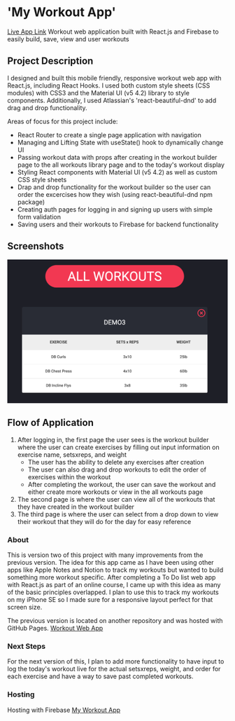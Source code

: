 # 'My Workout App'

[Live App Link](https://workout-tracker-faa13.web.app/)
Workout web application built with React.js and Firebase to easily build, save, view and user workouts

## Project Description

I designed and built this mobile friendly, responsive workout web app with React.js, including React Hooks. I used both custom style sheets (CSS modules) with CSS3 and the Material UI (v5 4.2) library to style components. Additionally, I used Atlassian's 'react-beautiful-dnd' to add drag and drop functionality.

Areas of focus for this project include: 
- React Router to create a single page application with navigation
- Managing and Lifting State with useState() hook to dynamically change UI
- Passing workout data with props after creating in the workout builder page to the all workouts library page and to the today's workout display
- Styling React components with Material UI (v5 4.2) as well as custom CSS style sheets
- Drap and drop functionality for the workout builder so the user can order the excercises how they wish (using react-beautiful-dnd npm package)
- Creating auth pages for logging in and signing up users with simple form validation
- Saving users and their workouts to Firebase for backend functionality

## Screenshots
![Workout Builder](/screenshots/AllWorkouts.png)

## Flow of Application

1. After logging in, the first page the user sees is the workout builder where the user can create exercises by filling out input information on exercise name, setsxreps, and weight
    - The user has the ability to delete any exercises after creation
    - The user can also drag and drop workouts to edit the order of exercises within the workout
    - After completing the workout, the user can save the workout and either create more workouts or view in the all workouts page
2. The second page is where the user can view all of the workouts that they have created in the workout builder 
3. The third page is where the user can select from a drop down to view their workout that they will do for the day for easy reference

### About

This is version two of this project with many improvements from the previous version. The idea for this app came as I have been using other apps like Apple Notes and Notion to track my workouts but wanted to build something more workout specific. After completing a To Do list web app with React.js as part of an online course, I came up with this idea as many of the basic principles overlapped. I plan to use this to track my workouts on my iPhone SE so I made sure for a responsive layout perfect for that screen size.

The previous version is located on another repository and was hosted with GitHub Pages. [Workout Web App](https://charlescarr.github.io/react-workout-app/)

### Next Steps 

For the next version of this, I plan to add more functionality to have input to log the today's workout live for the actual setsxreps, weight, and order for each exercise and have a way to save past completed workouts.

### Hosting

Hosting with Firebase [My Workout App](https://workout-tracker-faa13.web.app/)